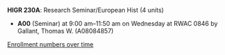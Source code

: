 **HIGR 230A**: Research Seminar/European Hist (4 units)

- **A00** (Seminar) at 9:00 am–11:50 am on Wednesday at RWAC 0846 by Gallant, Thomas W. (A08084857)

[Enrollment numbers over time](./HIGR230A.tsv)
